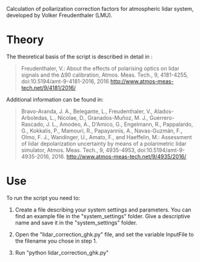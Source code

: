 Calculation of pollarization correction factors for atmospheric lidar system, developed by Volker Freudenthaler (LMU).

# Theory
The theoretical basis of the script is described in detail in :

>Freudenthaler, V.: About the effects of polarising optics on lidar signals and the Δ90 calibration,
Atmos. Meas. Tech., 9, 4181-4255, doi:10.5194/amt-9-4181-2016, 2016
>http://www.atmos-meas-tech.net/9/4181/2016/

Additional information can be found in:

>Bravo-Aranda, J. A., Belegante, L., Freudenthaler, V., Alados-Arboledas, L., Nicolae, D., Granados-Muñoz, M. J.,
Guerrero-Rascado, J. L., Amodeo, A., D'Amico, G., Engelmann, R., Pappalardo, G., Kokkalis, P., Mamouri, R.,
Papayannis, A., Navas-Guzmán, F., Olmo, F. J., Wandinger, U., Amato, F., and
Haeffelin, M.: Assessment of lidar depolarization uncertainty by means of a polarimetric lidar
simulator, Atmos. Meas. Tech., 9, 4935-4953, doi:10.5194/amt-9-4935-2016, 2016.
>http://www.atmos-meas-tech.net/9/4935/2016/

# Use
To run the script you need to:

1. Create a file describing your system settings and parameters. You can find an example file in the "system_settings"
   folder. Give a descriptive name and save it in the "system_settings" folder.

2. Open the "lidar_correction_ghk.py" file, and set the variable InputFile to the filename you chose in step 1.

3. Run "python lidar_correction_ghk.py"

